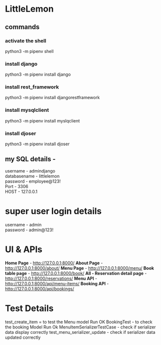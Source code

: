 # LittleLemon
## commands
### activate the shell
python3 -m pipenv shell
### install django
python3 -m pipenv install django
### install rest_framework
python3 -m pipenv install djangorestframework
### install mysqlclient 
python3 -m pipenv install myslqclient
### install djoser 
python3 -m pipenv install djoser


## my SQL details - 
username - admindjango <br />
databasename - littlelemon <br />
password - employee@123! <br />
Port - 3306 <br />
HOST - 127.0.0.1 <br />

# super user login details
  username - admin <br />
  password  - admin@123! <br />

# UI & APIs
  **Home Page** - http://127.0.0.1:8000/
  **About Page** - http://127.0.0.1:8000/about/
  **Menu Page** - http://127.0.0.1:8000/menu/
  **Book table page** - http://127.0.0.1:8000/book/
  **All - Reservation detail page** - http://127.0.0.1:8000/reservations/
  **Menu API** - http://127.0.0.1:8000/api/menu-items/
  **Booking API** - http://127.0.0.1:8000/api/bookings/

# Test Details
  test_create_item =  to test the Menu model Run OK
  BookingTest - to check the booking Model Run Ok
  MenuItemSerializerTestCase - check if serializer data display correctly
  test_menu_serializer_update - check if serializer data updated correctly

  
